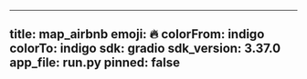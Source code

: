 
---
title: map_airbnb 
emoji: 🔥
colorFrom: indigo
colorTo: indigo
sdk: gradio
sdk_version: 3.37.0
app_file: run.py
pinned: false
---
